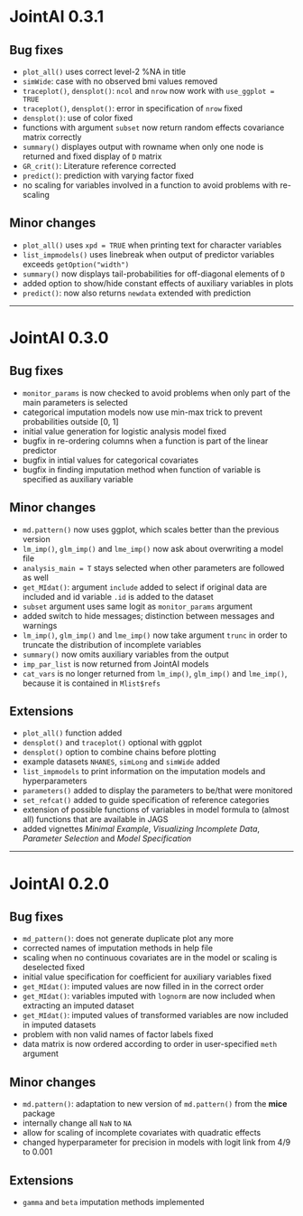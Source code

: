 # JointAI 0.3.1

## Bug fixes
* `plot_all()` uses correct level-2 %NA in title
* `simWide`: case with no observed bmi values removed
* `traceplot()`, `densplot()`: `ncol` and `nrow` now work with `use_ggplot = TRUE`
* `traceplot()`, `densplot()`: error in specification of `nrow` fixed
* `densplot()`: use of color fixed
* functions with argument `subset` now return random effects covariance matrix correctly
* `summary()` displayes output with rowname when only one node is returned and fixed display of `D` matrix
* `GR_crit()`: Literature reference corrected
* `predict()`: prediction with varying factor fixed
* no scaling for variables involved in a function to avoid problems with re-scaling

## Minor changes
* `plot_all()` uses `xpd = TRUE` when printing text for character variables
* `list_impmodels()` uses linebreak when output of predictor variables exceeds
  `getOption("width")`
* `summary()` now displays tail-probabilities for off-diagonal elements of `D`
* added option to show/hide constant effects of auxiliary variables in plots
* `predict()`: now also returns `newdata` extended with prediction

  
--------------------------------------------------------------------------------
# JointAI 0.3.0

## Bug fixes
* `monitor_params` is now checked to avoid problems when only part of the main parameters is selected
* categorical imputation models now use min-max trick to prevent probabilities outside [0, 1]
* initial value generation for logistic analysis model fixed
* bugfix in re-ordering columns when a function is part of the linear predictor
* bugfix in intial values for categorical covariates
* bugfix in finding imputation method when function of variable is specified as
  auxiliary variable

## Minor changes
* `md.pattern()` now uses ggplot, which scales better than the previous version
* `lm_imp()`, `glm_imp()` and `lme_imp()` now ask about overwriting a model file
* `analysis_main = T` stays selected when other parameters are followed as well
* `get_MIdat()`: argument `include` added to select if original data are included
  and id variable `.id` is added to the dataset
* `subset` argument uses same logit as `monitor_params` argument
* added switch to hide messages; distinction between messages and warnings
* `lm_imp()`, `glm_imp()` and `lme_imp()` now take argument `trunc` in order
  to truncate the distribution of incomplete variables
* `summary()` now omits auxiliary variables from the output
* `imp_par_list` is now returned from JointAI models
* `cat_vars` is no longer returned from `lm_imp()`, `glm_imp()` and `lme_imp()`,
  because it is contained in `Mlist$refs`

## Extensions
* `plot_all()` function added
* `densplot()` and `traceplot()` optional with ggplot
* `densplot()` option to combine chains before plotting
* example datasets `NHANES`, `simLong` and `simWide` added
* `list_impmodels` to print information on the imputation models and hyperparameters
* `parameters()` added to display the parameters to be/that were monitored
* `set_refcat()` added to guide specification of reference categories
* extension of possible functions of variables in model formula to (almost all)
  functions that are available in JAGS
* added vignettes *Minimal Example*, *Visualizing Incomplete Data*,
  *Parameter Selection* and *Model Specification*


--------------------------------------------------------------------------------
# JointAI 0.2.0
## Bug fixes
* `md_pattern()`: does not generate duplicate plot any more
* corrected names of imputation methods in help file
* scaling when no continuous covariates are in the model or scaling is deselected fixed
* initial value specification for coefficient for auxiliary variables fixed
* `get_MIdat()`: imputed values are now filled in in the correct order
* `get_MIdat()`: variables imputed with `lognorm` are now included when extracting an imputed dataset
* `get_MIdat()`: imputed values of transformed variables are now included in imputed datasets
* problem with non valid names of factor labels fixed
* data matrix is now ordered according to order in user-specified `meth` argument

## Minor changes
* `md.pattern()`: adaptation to new version of `md.pattern()` from the **mice** package
* internally change all `NaN` to `NA`
* allow for scaling of incomplete covariates with quadratic effects
* changed hyperparameter for precision in models with logit link from 4/9 to 0.001

## Extensions
* `gamma` and `beta` imputation methods implemented
